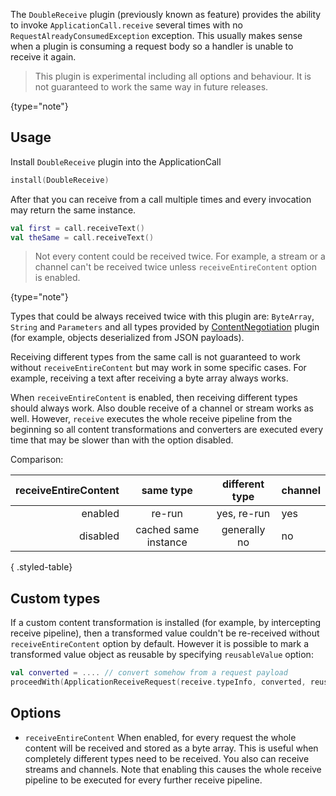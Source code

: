 [//]: # (title: DoubleReceive)

<include src="lib.xml" include-id="outdated_warning"/>

The `DoubleReceive` plugin (previously known as feature) provides the ability to invoke `ApplicationCall.receive` several times with no `RequestAlreadyConsumedException` exception. This usually makes sense when a plugin is consuming a request body
so a handler is unable to receive it again.

>This plugin is experimental including all options and behaviour. It is not guaranteed to work the same way in future releases.
>
{type="note"}

## Usage

Install `DoubleReceive` plugin into the ApplicationCall

```kotlin
install(DoubleReceive)
```

After that you can receive from a call multiple times and every invocation may return the same instance.

```kotlin
val first = call.receiveText()
val theSame = call.receiveText()
```

>Not every content could be received twice. For example, a stream or a channel can't be received twice unless `receiveEntireContent` option is enabled.
>
{type="note"}

Types that could be always received twice with this plugin are: `ByteArray`, `String` and `Parameters` and all types provided by [ContentNegotiation](serialization.md) plugin (for example, objects deserialized from JSON payloads).

Receiving different types from the same call is not guaranteed to work without `receiveEntireContent` but may work in some specific cases. For example, receiving a text after receiving a byte array always works.

When `receiveEntireContent` is enabled, then receiving different types should always work. Also double receive of a channel or stream works as well. However,
`receive` executes the whole receive pipeline from the beginning so all content transformations and converters are executed every time that may be slower than with the option disabled.

Comparison:

| receiveEntireContent |same type|different type|channel|
|---------:|:-------:|:------------:|:------|
| enabled  |re-run   |yes, re-run    | yes   |
| disabled |cached same instance|generally no|no|
{ .styled-table}

## Custom types

If a custom content transformation is installed (for example, by intercepting receive pipeline), then a transformed value couldn't be re-received without `receiveEntireContent` option by default. However it is possible to mark a transformed value object as reusable by specifying `reusableValue` option:

```kotlin
val converted = .... // convert somehow from a request payload
proceedWith(ApplicationReceiveRequest(receive.typeInfo, converted, reusableValue = true))
```

## Options

- `receiveEntireContent` When enabled, for every request the whole content will be received and stored as a byte array. This is useful when completely different types need to be received. You also can receive streams and channels. Note that enabling this causes the whole receive pipeline to be executed for every further receive pipeline.